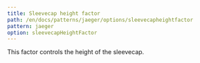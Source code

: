 ```yaml
---
title: Sleevecap height factor
path: /en/docs/patterns/jaeger/options/sleevecapheightfactor
pattern: jaeger
option: sleevecapHeightFactor
---
```


This factor controls the height of the sleevecap.

